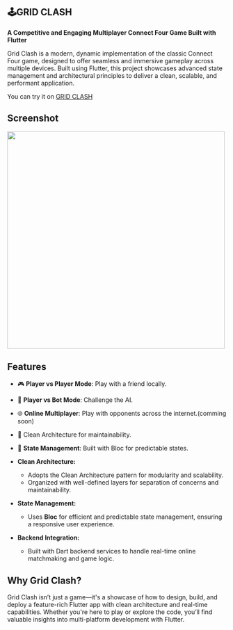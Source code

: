 ## 🕹️GRID CLASH 
**A Competitive and Engaging Multiplayer Connect Four Game Built with Flutter**

Grid Clash is a modern, dynamic implementation of the classic Connect Four game, designed to offer seamless and immersive gameplay across multiple devices. Built using Flutter, this project showcases advanced state management and architectural principles to deliver a clean, scalable, and performant application. 

You can try it on [GRID CLASH](https://ehsan-abaci.github.io/grid-clash/)

## Screenshot

<img src="https://github.com/user-attachments/assets/8b81c254-d0ad-4513-a876-c56d8e99c5e2" width=500> 

## Features

- 🎮 **Player vs Player Mode**: Play with a friend locally.
- 🤖 **Player vs Bot Mode**: Challenge the AI.
- 🌐 **Online Multiplayer**: Play with opponents across the internet.(comming soon)
- 🧹 Clean Architecture for maintainability.
- 🔄 **State Management**: Built with Bloc for predictable states. 

- **Clean Architecture:**  
  - Adopts the Clean Architecture pattern for modularity and scalability.  
  - Organized with well-defined layers for separation of concerns and maintainability.  

- **State Management:**  
  - Uses **Bloc** for efficient and predictable state management, ensuring a responsive user experience.  

- **Backend Integration:**  
  - Built with Dart backend services to handle real-time online matchmaking and game logic.  

## Why Grid Clash?  
Grid Clash isn’t just a game—it's a showcase of how to design, build, and deploy a feature-rich Flutter app with clean architecture and real-time capabilities. Whether you're here to play or explore the code, you’ll find valuable insights into multi-platform development with Flutter.

